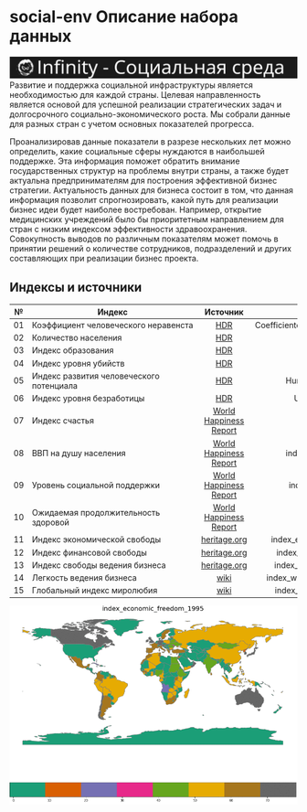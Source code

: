 # social-env Описание набора данных
![logo](https://raw.githubusercontent.com/team-hack-0819/social-env/main/logo.png)
Развитие и поддержка социальной инфраструктуры является необходимостью для каждой страны. Целевая направленность является основой для успешной реализации стратегических задач и долгосрочного социально-экономического роста. Мы собрали данные для разных стран с учетом основных показателей прогресса. 

Проанализировав данные показатели в разрезе нескольких лет можно определить, какие социальные сферы нуждаются в наибольшей поддержке.  Эта информация поможет обратить внимание государственных структур на проблемы внутри страны, а также будет актуальна предпринимателям для построения эффективной бизнес стратегии. Актуальность данных для бизнеса состоит в том, что данная информация позволит спрогнозировать, какой путь для реализации бизнес идеи будет наиболее востребован. Например, открытие медицинских учреждений было бы приоритетным направлением для стран с низким индексом эффективности здравоохранения. Совокупность выводов по различным показателям может помочь в принятии решений о количестве сотрудников, подразделений и других составляющих при реализации бизнес проекта.

## Индексы и источники

| №  | Индекс                                   | Источник           | CSV                  |
| -- | ---------------------------------------- |:------------------:| ----------------------:|
| 01 | Коэффициент человеческого неравенста     | [HDR](http://hdr.undp.org/en/data) | CoefficientofHumanInequality.csv
| 02 | Количество населения                     | [HDR](http://hdr.undp.org/en/data) | Populationtotal.csv
| 03 | Индекс образования                       | [HDR](http://hdr.undp.org/en/data) | EducationIndex.csv
| 04 | Индекс уровня убийств                    | [HDR](http://hdr.undp.org/en/data) | Homiciderate.csv
| 05 | Индекс развития человеческого потенциала | [HDR](http://hdr.undp.org/en/data) | HumanDevelopmentIndex
| 06 | Индекс уровня безработицы                | [HDR](http://hdr.undp.org/en/data) | Unemploymenttotal.csv
| 07 | Индекс счастья                           | [World Happiness Report](https://worldhappiness.report/ed/2020/) | index_life_ladder.csv
| 08 | ВВП на душу населения                    | [World Happiness Report](https://worldhappiness.report/ed/2020/) | index_gdp_per_capita.csv
| 09 | Уровень социальной поддержки             | [World Happiness Report](https://worldhappiness.report/ed/2020/) | index_social_support.csv
| 10 | Ожидаемая продолжительность здоровой     | [World Happiness Report](https://worldhappiness.report/ed/2020/) | index_healthy_life.csv
| 11 | Индекс экономической свободы             | [heritage.org](https://www.heritage.org/index/explore?view=by-region-country-year) | index_economic_freedom.csv
| 12 | Индекс финансовой свободы                | [heritage.org](https://www.heritage.org/index/explore?view=by-region-country-year) | index_financial_freedom.csv
| 13 | Индекс свободы ведения бизнеса           | [heritage.org](https://www.heritage.org/index/explore?view=by-region-country-year) | index_business_freedom.csv
| 14 | Легкость ведения бизнеса                 | [wiki](https://en.wikipedia.org/wiki/Ease_of_doing_business_index) | index_wiki_doing_business.csv
| 15 | Глобальный индекс миролюбия              | [wiki](https://en.wikipedia.org/wiki/Global_Peace_Index) | index_wiki_global_peace.csv

![Visual gif](https://raw.githubusercontent.com/team-hack-0819/social-env/main/visual.gif)
